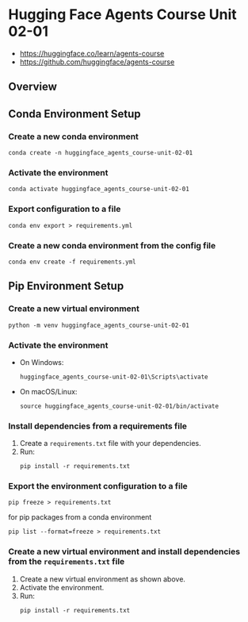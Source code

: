 # Hugging Face Agents Course Unit 02-01

- https://huggingface.co/learn/agents-course
- https://github.com/huggingface/agents-course

## Overview


## Conda Environment Setup

### Create a new conda environment
```shell
conda create -n huggingface_agents_course-unit-02-01
```

### Activate the environment
```shell
conda activate huggingface_agents_course-unit-02-01
```

### Export configuration to a file
```shell
conda env export > requirements.yml
```

### Create a new conda environment from the config file
```shell
conda env create -f requirements.yml
```

## Pip Environment Setup

### Create a new virtual environment
```shell
python -m venv huggingface_agents_course-unit-02-01
```

### Activate the environment
- On Windows:
  ```shell
  huggingface_agents_course-unit-02-01\Scripts\activate
  ```
- On macOS/Linux:
  ```shell
  source huggingface_agents_course-unit-02-01/bin/activate
  ```

### Install dependencies from a requirements file
1. Create a `requirements.txt` file with your dependencies.
2. Run:
   ```shell
   pip install -r requirements.txt
   ```

### Export the environment configuration to a file
```shell
pip freeze > requirements.txt
```
for pip packages from a conda environment
```
pip list --format=freeze > requirements.txt
```

### Create a new virtual environment and install dependencies from the `requirements.txt` file
1. Create a new virtual environment as shown above.
2. Activate the environment.
3. Run:
   ```shell
   pip install -r requirements.txt
   ```


